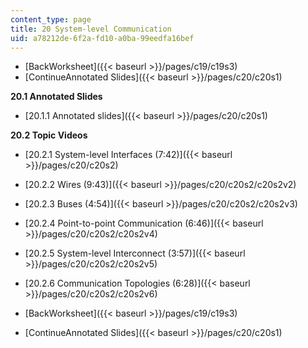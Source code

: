 ```yaml
---
content_type: page
title: 20 System-level Communication
uid: a78212de-6f2a-fd10-a0ba-99eedfa16bef
---
```


*   [BackWorksheet]({{< baseurl >}}/pages/c19/c19s3)
*   [ContinueAnnotated Slides]({{< baseurl >}}/pages/c20/c20s1)

**20.1 Annotated Slides**

*   [20.1.1 Annotated slides]({{< baseurl >}}/pages/c20/c20s1)

**20.2 Topic Videos**

*   [20.2.1 System-level Interfaces (7:42)]({{< baseurl >}}/pages/c20/c20s2)
*   [20.2.2 Wires (9:43)]({{< baseurl >}}/pages/c20/c20s2/c20s2v2)
*   [20.2.3 Buses (4:54)]({{< baseurl >}}/pages/c20/c20s2/c20s2v3)
*   [20.2.4 Point-to-point Communication (6:46)]({{< baseurl >}}/pages/c20/c20s2/c20s2v4)
*   [20.2.5 System-level Interconnect (3:57)]({{< baseurl >}}/pages/c20/c20s2/c20s2v5)
*   [20.2.6 Communication Topologies (6:28)]({{< baseurl >}}/pages/c20/c20s2/c20s2v6)

*   [BackWorksheet]({{< baseurl >}}/pages/c19/c19s3)
*   [ContinueAnnotated Slides]({{< baseurl >}}/pages/c20/c20s1)